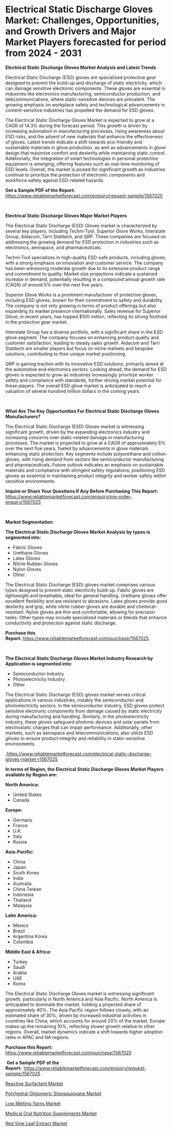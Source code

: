 <p><h1>Electrical Static Discharge Gloves Market: Challenges, Opportunities, and Growth Drivers and Major Market Players forecasted for period from 2024 - 2031</h1></p><p><strong>Electrical Static Discharge Gloves Market Analysis and Latest Trends</strong></p>
<p><p>Electrical Static Discharge (ESD) gloves are specialized protective gear designed to prevent the build-up and discharge of static electricity, which can damage sensitive electronic components. These gloves are essential in industries like electronics manufacturing, semiconductor production, and telecommunications, where static-sensitive devices are prevalent. The growing emphasis on workplace safety and technological advancements in content-sensitive industries has propelled the demand for ESD gloves.</p><p>The Electrical Static Discharge Gloves Market is expected to grow at a CAGR of 14.3% during the forecast period. This growth is driven by increasing automation in manufacturing processes, rising awareness about ESD risks, and the advent of new materials that enhance the effectiveness of gloves. Latest trends indicate a shift towards eco-friendly and sustainable materials in glove production, as well as advancements in glove design that maximize comfort and dexterity while maintaining static control. Additionally, the integration of smart technologies in personal protective equipment is emerging, offering features such as real-time monitoring of ESD levels. Overall, the market is poised for significant growth as industries continue to prioritize the protection of electronic components and workforce safety against ESD-related hazards.</p></p>
<p><strong>Get a Sample PDF of the Report:&nbsp;</strong> <a href="https://www.reliablemarketforecast.com/enquiry/request-sample/1567025?utm_campaign=1129&utm_medium=2&utm_source=Github&utm_content=ia&utm_term=07122024&utm_id=electrical-static-discharge-gloves">https://www.reliablemarketforecast.com/enquiry/request-sample/1567025</a></p>
<p>&nbsp;</p>
<p><strong>Electrical Static Discharge Gloves Major Market Players</strong></p>
<p><p>The Electrical Static Discharge (ESD) Gloves market is characterized by several key players, including Techni-Tool, Superior Glove Works, Interstate Group, Aidacom, Tarri Statitech, and QRP. These companies are focused on addressing the growing demand for ESD protection in industries such as electronics, aerospace, and pharmaceuticals.</p><p>Techni-Tool specializes in high-quality ESD-safe products, including gloves, with a strong emphasis on innovation and customer service. The company has been witnessing moderate growth due to its extensive product range and commitment to quality. Market size projections indicate a sustained increase in demand, potentially resulting in a compound annual growth rate (CAGR) of around 5% over the next five years.</p><p>Superior Glove Works is a prominent manufacturer of protective gloves, including ESD gloves, known for their commitment to safety and durability. The company is not only growing in terms of product offerings but also expanding its market presence internationally. Sales revenue for Superior Glove, in recent years, has topped $100 million, reflecting its strong foothold in the protective gear market.</p><p>Interstate Group has a diverse portfolio, with a significant share in the ESD glove segment. The company focuses on enhancing product quality and customer satisfaction, leading to steady sales growth. Aidacom and Tarri Statitech are smaller players but focus on niche markets and bespoke solutions, contributing to their unique market positioning.</p><p>QRP is gaining traction with its innovative ESD solutions, primarily aimed at the automotive and electronics sectors. Looking ahead, the demand for ESD gloves is expected to grow as industries increasingly prioritize worker safety and compliance with standards, further driving market potential for these players. The overall ESD glove market is anticipated to reach a valuation of several hundred million dollars in the coming years.</p></p>
<p>&nbsp;</p>
<p><strong>What Are The Key Opportunities For Electrical Static Discharge Gloves Manufacturers?</strong></p>
<p><p>The Electrical Static Discharge (ESD) Gloves market is witnessing significant growth, driven by the expanding electronics industry and increasing concerns over static-related damage in manufacturing processes. The market is projected to grow at a CAGR of approximately 6% over the next five years, fueled by advancements in glove materials enhancing static protection. Key segments include polyurethane and cotton gloves, with rising demand from sectors like semiconductor manufacturing and pharmaceuticals. Future outlook indicates an emphasis on sustainable materials and compliance with stringent safety regulations, positioning ESD gloves as essential in maintaining product integrity and worker safety within sensitive environments.</p></p>
<p><strong>Inquire or Share Your Questions If Any Before Purchasing This Report:</strong> <a href="https://www.reliablemarketforecast.com/enquiry/pre-order-enquiry/1567025?utm_campaign=1129&utm_medium=2&utm_source=Github&utm_content=ia&utm_term=07122024&utm_id=electrical-static-discharge-gloves">https://www.reliablemarketforecast.com/enquiry/pre-order-enquiry/1567025</a></p>
<p>&nbsp;</p>
<p><strong>Market Segmentation</strong></p>
<p><strong>The Electrical Static Discharge Gloves Market Analysis by types is segmented into:</strong></p>
<p><ul><li>Fabric Gloves</li><li>Urethane Gloves</li><li>Latex Gloves</li><li>Nitrile Rubber Gloves</li><li>Nylon Gloves</li><li>Other</li></ul></p>
<p><p>The Electrical Static Discharge (ESD) gloves market comprises various types designed to prevent static electricity build-up. Fabric gloves are lightweight and breathable, ideal for general handling. Urethane gloves offer excellent flexibility and are resistant to abrasions. Latex gloves provide good dexterity and grip, while nitrile rubber gloves are durable and chemical-resistant. Nylon gloves are thin and comfortable, allowing for precision tasks. Other types may include specialized materials or blends that enhance conductivity and protection against static discharge.</p></p>
<p><strong>Purchase this Report:&nbsp;</strong><a href="https://www.reliablemarketforecast.com/purchase/1567025?utm_campaign=1129&utm_medium=2&utm_source=Github&utm_content=ia&utm_term=07122024&utm_id=electrical-static-discharge-gloves">https://www.reliablemarketforecast.com/purchase/1567025</a></p>
<p>&nbsp;</p>
<p><strong>The Electrical Static Discharge Gloves Market Industry Research by Application is segmented into:</strong></p>
<p><ul><li>Semiconductor Industry</li><li>Photoelectricity Industry</li><li>Other</li></ul></p>
<p><p>The Electrical Static Discharge (ESD) gloves market serves critical applications in various industries, notably the semiconductor and photoelectricity sectors. In the semiconductor industry, ESD gloves protect sensitive electronic components from damage caused by static electricity during manufacturing and handling. Similarly, in the photoelectricity industry, these gloves safeguard photonic devices and solar panels from electrostatic charges that can impair performance. Additionally, other markets, such as aerospace and telecommunications, also utilize ESD gloves to ensure product integrity and reliability in static-sensitive environments.</p></p>
<p><a href="https://www.reliablemarketforecast.com/electrical-static-discharge-gloves-market-r1567025?utm_campaign=1129&utm_medium=2&utm_source=Github&utm_content=ia&utm_term=07122024&utm_id=electrical-static-discharge-gloves">&nbsp;https://www.reliablemarketforecast.com/electrical-static-discharge-gloves-market-r1567025</a></p>
<p><strong>In terms of Region, the Electrical Static Discharge Gloves Market Players available by Region are:</strong></p>
<p>
    <p> <strong> North America: </strong>
        <ul>
            <li>United States</li>
            <li>Canada</li>
        </ul>
        </p> 
    <p> <strong> Europe: </strong>
        <ul>
            <li>Germany</li>
            <li>France</li>
            <li>U.K.</li>
            <li>Italy</li>
            <li>Russia</li>
        </ul>
        </p> 
    <p> <strong> Asia-Pacific: </strong>
        <ul>
            <li>China</li>
            <li>Japan</li>
            <li>South Korea</li>
            <li>India</li>
            <li>Australia</li>
            <li>China Taiwan</li>
            <li>Indonesia</li>
            <li>Thailand</li>
            <li>Malaysia</li>
        </ul>
        </p> 
    <p> <strong> Latin America: </strong>
        <ul>
            <li>Mexico</li>
            <li>Brazil</li>
            <li>Argentina Korea</li>
            <li>Colombia</li>
        </ul>
        </p> 
    <p> <strong> Middle East & Africa: </strong>
        <ul>
            <li>Turkey</li>
            <li>Saudi</li>
            <li>Arabia</li>
            <li>UAE</li>
            <li>Korea</li>
        </ul>
    </p>
    </p>
<p><p>The Electrical Static Discharge Gloves market is witnessing significant growth, particularly in North America and Asia Pacific. North America is anticipated to dominate the market, holding a projected share of approximately 40%. The Asia Pacific region follows closely, with an estimated share of 30%, driven by increased industrial activities in countries like China, which accounts for around 20% of the market. Europe makes up the remaining 10%, reflecting slower growth relative to other regions. Overall, market dynamics indicate a shift towards higher adoption rates in APAC and NA regions.</p></p>
<p><strong>Purchase this Report: </strong><a href="https://www.reliablemarketforecast.com/purchase/1567025?utm_campaign=1129&utm_medium=2&utm_source=Github&utm_content=ia&utm_term=07122024&utm_id=electrical-static-discharge-gloves">https://www.reliablemarketforecast.com/purchase/1567025</a></p>
<p>&nbsp;<strong>Get a Sample PDF of the Report:&nbsp;&nbsp;</strong><a href="https://www.reliablemarketforecast.com/enquiry/request-sample/1567025?utm_campaign=1129&utm_medium=2&utm_source=Github&utm_content=ia&utm_term=07122024&utm_id=electrical-static-discharge-gloves">https://www.reliablemarketforecast.com/enquiry/request-sample/1567025</a></p>
<p><strong></strong></p>
<p><p><a href="https://issuu.com/reportprime-2/docs/reactive-surfactant-market-size-2030.pptx?utm_campaign=1129&utm_medium=2&utm_source=Github&utm_content=ia&utm_term=07122024&utm_id=electrical-static-discharge-gloves">Reactive Surfactant Market</a></p><p><a href="https://www.linkedin.com/pulse/t-insight-dial-ziosf?utm_campaign=1129&utm_medium=2&utm_source=Github&utm_content=ia&utm_term=07122024&utm_id=electrical-static-discharge-gloves">Polyhedral Oligomeric Silsesquioxane Market</a></p><p><a href="https://issuu.com/reportprime-2/docs/low-melting-yarns-market-size-2030.pptx?utm_campaign=1129&utm_medium=2&utm_source=Github&utm_content=ia&utm_term=07122024&utm_id=electrical-static-discharge-gloves">Low Melting Yarns Market</a></p><p><a href="https://github.com/GroverBarry/Market-Research-Report-List-7/blob/main/medical-oral-nutrition-supplements-market.md?utm_campaign=1129&utm_medium=2&utm_source=Github&utm_content=ia&utm_term=07122024&utm_id=electrical-static-discharge-gloves">Medical Oral Nutrition Supplements Market</a></p><p><a href="https://www.linkedin.com/pulse/growth-opportunities-challenges-red-vine-leaf-extract-market-dpuve?utm_campaign=1129&utm_medium=2&utm_source=Github&utm_content=ia&utm_term=07122024&utm_id=electrical-static-discharge-gloves">Red Vine Leaf Extract Market</a></p></p>